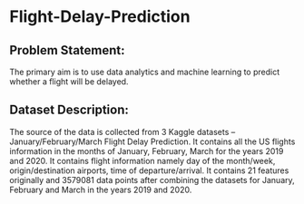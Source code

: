 # Flight-Delay-Prediction

## Problem Statement:
The primary aim is to use data analytics and machine learning to predict whether a flight will be delayed.

## Dataset Description:
The source of the data is collected from 3 Kaggle datasets – January/February/March Flight Delay Prediction. It contains all the US flights information in the months of January, February, March for the years 2019 and 2020. It contains flight information namely day of the month/week, origin/destination airports, time of departure/arrival. It contains 21 features originally and 3579081 data points after combining the datasets for January, February and March in the years 2019 and 2020. 
